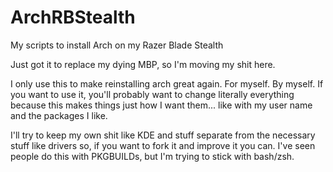 # ArchRBStealth
My scripts to install Arch on my Razer Blade Stealth

Just got it to replace my dying MBP, so I'm moving my shit here.

I only use this to make reinstalling arch great again. For myself. By myself. If you want to use it, you'll probably want to change literally everything because this makes things just how I want them... like with my user name and the packages I like.

I'll try to keep my own shit like KDE and stuff separate from the necessary stuff like drivers so, if you want to fork it and improve it you can. I've seen people do this with PKGBUILDs, but I'm trying to stick with bash/zsh.

